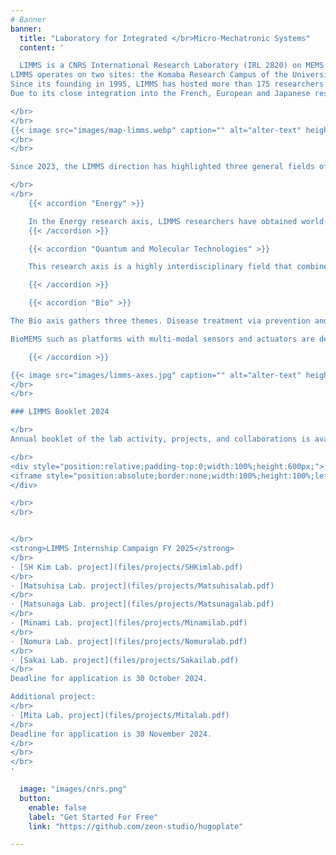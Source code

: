 ```yaml
---
# Banner
banner:
  title: "Laboratory for Integrated </br>Micro-Mechatronic Systems"
  content: '

  LIMMS is a CNRS International Research Laboratory (IRL 2820) on MEMS and NEMS (Micro- and Nano-Electro-Mechanical Systems), jointly operated by France (CNRS, [Institute for Sciences of Engineering and Systems](https://www.insis.cnrs.fr)), and Japan (University of Tokyo, [Institute of Industrial Science](https://www.iis.u-tokyo.ac.jp/en/)).
LIMMS operates on two sites: the Komaba Research Campus of the University of Tokyo, Japan and the university hospital of Centre Oscar Lambret in Lille, France.
Since its founding in 1995, LIMMS has hosted more than 175 researchers from France and Europe (mainly CNRS researchers and JSPS postdoctoral fellows).
Due to its close integration into the French, European and Japanese research communities, LIMMS has been a focal point and a coordinating institution for major interdisciplinary and international projects such as [SMMIL-E](/smmil-e), iLITE, and [EUJO-LIMMS](https://cordis.europa.eu/docs/results/295/295089/final1-final-publishable-summary.pdf).

</br>
</br>
{{< image src="images/map-limms.webp" caption="" alt="alter-text" height="" width="" position="center" command="fill" option="q100" class="img-fluid" title="image title"  webp="false" >}}
</br>
</br>

Since 2023, the LIMMS direction has highlighted three general fields of applications in micro and nanotechnologies by proposing the research axes of Energy, Bio, Quantum and Molecular Technologies:

</br>
</br>
    {{< accordion "Energy" >}}

    In the Energy research axis, LIMMS researchers have obtained world-class results in developing phononic crystals for heat guiding and focusing. Technologies developed at LIMMS are at the cutting edge of thermoelectric micro-devices and have confirmed new concepts in thermionic cooling. Interface research programs are also set to find solutions to power the internet of things based on energy harvesters integrated with Smart MEMS devices.
    {{< /accordion >}}

    {{< accordion "Quantum and Molecular Technologies" >}}

    This research axis is a highly interdisciplinary field that combines cutting research from physics, chemistry, and biology. This axis bridges the two other axes (energy and biology), while also exploring its unique research questions. At the heart of this axis lies the exploration and integration of quantum technology and molecular technology. Quantum technology is concerned with the use of quantum mechanics to develop new technologies, such as manipulating the transport of heat, electrons or light, while molecular technology deals with the study and manipulation of molecules and their properties. Our research ranges from fundamental endeavors such as single-electron transfer in electrochemistry to the storing of massive data in DNA, the sensing of biomolecules, or the integration of electronics into our everyday life with flexible electronics.

    {{< /accordion >}}

    {{< accordion "Bio" >}}

The Bio axis gathers three themes. Disease treatment via prevention and detection is investigated by developing new devices for diagnosis and vaccine delivery. With a complementary approach, implantable tissues and devices are also key activities. This branch is related to complex tissues opening to organ modelling where the cellular and even the molecular scale are investigated. Researchers seek to better understand blood vessel formation, neuronal communication behavior, and the interaction of metabolic organs such as the liver and pancreas. By studying different organs, LIMMS aims at understanding the role of tissues and especially cell interactions in diseased and healthy tissues.

BioMEMS such as platforms with multi-modal sensors and actuators are developed in LIMMS to help investigate organ behavior and create biohybrid systems. Biocompatible materials and/or cells are also used to create Bio-robotic systems. A particularity of the Bio axis is the complementary contribution of an international team, SMMIL-E. Its activities are focused on research against cancer, at the interface between BioMEMS and Organ modeling.

    {{< /accordion >}}

{{< image src="images/limms-axes.jpg" caption="" alt="alter-text" height="" width="" position="center" command="fill" option="q100" class="img-fluid" title="image title"  webp="false" >}}
</br>
</br>

### LIMMS Booklet 2024

</br>
Annual booklet of the lab activity, projects, and collaborations is available for [download](file/Booklet2024.pdf):

</br>
<div style="position:relative;padding-top:0;width:100%;height:600px;">
<iframe style="position:absolute;border:none;width:100%;height:100%;left:0;top:0;" src="https://online.fliphtml5.com/qonco/ngcz/"  seamless="seamless" scrolling="no" frameborder="0" allowtransparency="true" allowfullscreen="true" ></iframe>
</div>

</br>
</br>


</br>
<strong>LIMMS Internship Campaign FY 2025</strong>
</br>
· [SH Kim Lab. project](files/projects/SHKimlab.pdf)
</br>
· [Matsuhisa Lab. project](files/projects/Matsuhisalab.pdf)
</br>
· [Matsunaga Lab. project](files/projects/Matsunagalab.pdf)
</br>
· [Minami Lab. project](files/projects/Minamilab.pdf)
</br>
· [Nomura Lab. project](files/projects/Nomuralab.pdf)
</br>
· [Sakai Lab. project](files/projects/Sakailab.pdf)
</br>
Deadline for application is 30 October 2024.

Additional project:
</br>
· [Mita Lab. project](files/projects/Mitalab.pdf)
</br>
Deadline for application is 30 November 2024.
</br>
</br>
</br>
'

  image: "images/cnrs.png"
  button:
    enable: false
    label: "Get Started For Free"
    link: "https://github.com/zeon-studio/hugoplate"

---
```

